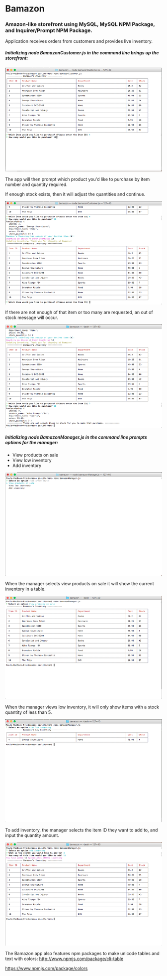 # Bamazon

### Amazon-like storefront using MySQL, MySQL NPM Package, and Inquirer/Prompt NPM Package.

Application receives orders from customers and provides live inventory.

##### Initializing node BamazonCustomer.js in the command line brings up the storefront:

![Screenshot](/images/buy_product.png)

The app will then prompt which product you'd like to purchase by item number and quantity required.

If enough stock exists, then it will adjust the quantities and continue.

![Screenshot](/images/product_purchase.png)

If there are not enough of that item or too many are requested, an out of stock message will occur.

![Screenshot](/images/purchase_error.png)

##### Initializing node BamazonManager.js in the command line prompts options for the manager:
* View products on sale
* View low inventory
* Add inventory

![Screenshot](/images/manager_options.png)

When the manager selects view products on sale it will show the current inventory in a table.

![Screenshot](/images/view_product.png)

When the manager views low inventory, it will only show items with a stock quantity of less than 5.

![Screenshot](/images/low_inventory.png)

To add inventory, the manager selects the item ID they want to add to, and input the quantity amount.

![Screenshot](/images/add_inventory.png)

The Bamazon app also features npm packages to make unicode tables and text with colors:
http://www.npmjs.com/package/cli-table

https://www.npmjs.com/package/colors

